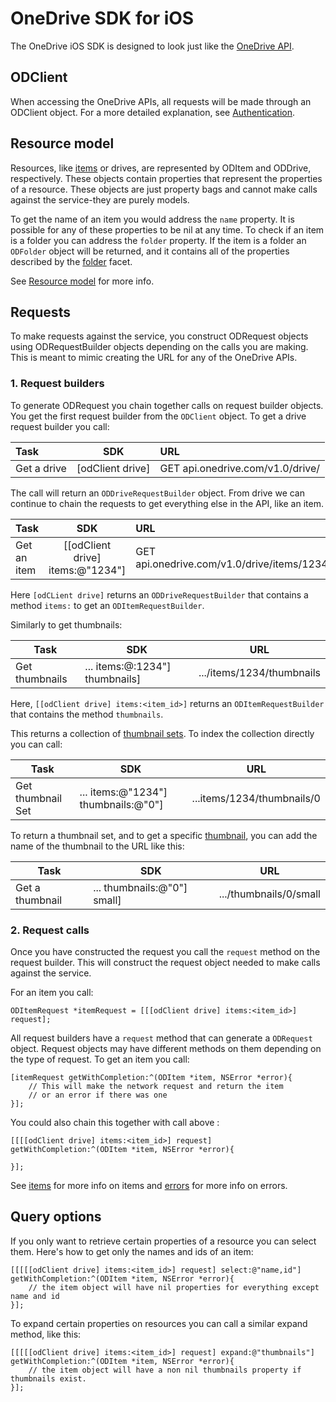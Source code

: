 # OneDrive SDK for iOS

The OneDrive iOS SDK is designed to look just like the [OneDrive API](https://github.com/onedrive/onedrive-api-docs/).  

## ODClient

When accessing the OneDrive APIs, all requests will be made through an ODClient object. For a more detailed explanation, see [Authentication](/docs/auth.md).

## Resource model


Resources, like [items](/docs/items.md) or drives, are represented by ODItem and ODDrive, respectively. These objects contain properties that represent the properties of a resource. These objects are just property bags and cannot make calls against the service-they are purely models.

To get the name of an item you would address the `name` property. It is possible for any of these properties to be nil at any time. To check if an item is a folder you can address the `folder` property. If the item is a folder an `ODFolder` object will be returned, and it contains all of the properties described by the [folder](https://github.com/OneDrive/onedrive-api-docs/blob/master/facets/folder_facet.md) facet.

See [Resource model](https://github.com/onedrive/onedrive-api-docs/#resource-model) for more info.

## Requests

To make requests against the service, you construct ODRequest objects using ODRequestBuilder objects depending on the calls you are making. This is meant to mimic creating the URL for any of the OneDrive APIs.

### 1. Request builders

To generate ODRequest you chain together calls on request builder objects. You get the first request builder from the `ODClient` object. To get a drive request builder you call:

|Task            | SDK               | URL                             |
|:---------------|:-----------------:|:--------------------------------|
|Get a drive     | [odClient drive]  | GET api.onedrive.com/v1.0/drive/|
 
The call will return an `ODDriveRequestBuilder` object. From drive we can continue to chain the requests to get everything else in the API, like an item.

|Task            | SDK                                | URL                                       |
|:---------------|:----------------------------------:|:------------------------------------------|
|Get an item     | [[odClient drive] items:@"1234"]   | GET api.onedrive.com/v1.0/drive/items/1234|


Here `[odCLient drive]` returns an `ODDriveRequestBuilder` that contains a method `items:` to get an `ODItemRequestBuilder`.

Similarly to get thumbnails:

|Task            | SDK                            | URL                      |
|----------------|--------------------------------|--------------------------|
| Get thumbnails | ... items:@:1234"] thumbnails] | .../items/1234/thumbnails|


Here, `[[odClient drive] items:<item_id>]` returns an `ODItemRequestBuilder` that contains the method `thumbnails`.

This returns a collection of [thumbnail sets](https://github.com/OneDrive/onedrive-api-docs/blob/master/resources/thumbnailSet.md). To index the collection directly you can call:

|Task               | SDK                                 | URL                        |
|-------------------|-------------------------------------|----------------------------|
| Get thumbnail Set | ... items:@"1234"] thumbnails:@"0"] | ...items/1234/thumbnails/0 |

To return a thumbnail set, and to get a specific [thumbnail](https://github.com/OneDrive/onedrive-api-docs/blob/master/resources/thumbnail.md), you can add the name of the thumbnail to the URL like this:

|Task             | SDK                         | URL                    |
|-----------------|-----------------------------|------------------------|
| Get a thumbnail | ... thumbnails:@"0"] small] | .../thumbnails/0/small |


### 2. Request calls

Once you have constructed the request you call the `request` method on the request builder. This will construct the request object needed to make calls against the service.

For an item you call:

```
ODItemRequest *itemRequest = [[[odClient drive] items:<item_id>] request];
```

All request builders have a `request` method that can generate a `ODRequest` object. Request objects may have different methods on them depending on the type of request. To get an item you call:

```
[itemRequest getWithCompletion:^(ODItem *item, NSError *error){
    // This will make the network request and return the item
    // or an error if there was one
}];
```

You could also chain this together with call above :
```
[[[[odClient drive] items:<item_id>] request] getWithCompletion:^(ODItem *item, NSError *error){

}];
```

See [items](/docs/items.md) for more info on items and [errors](/docs/errors.md) for more info on errors.

## Query options

If you only want to retrieve certain properties of a resource you can select them. Here's how to get only the names and ids of an item:

```
[[[[[odClient drive] items:<item_id>] request] select:@"name,id"] getWithCompletion:^(ODItem *item, NSError *error){
    // the item object will have nil properties for everything except name and id
}];

```
To expand certain properties on resources you can call a similar expand method, like this:

```
[[[[[odClient drive] items:<item_id>] request] expand:@"thumbnails"] getWithCompletion:^(ODItem *item, NSError *error){
    // the item object will have a non nil thumbnails property if thumbnails exist.
}];

```
